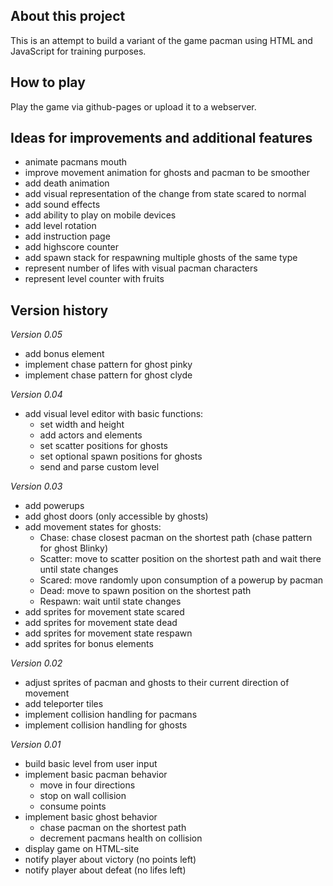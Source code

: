 ## About this project
This is an attempt to build a variant of the game pacman using HTML and JavaScript for training purposes.


## How to play
Play the game via github-pages or upload it to a webserver. 


## Ideas for improvements and additional features
* animate pacmans mouth
* improve movement animation for ghosts and pacman to be smoother
* add death animation
* add visual representation of the change from state scared to normal
* add sound effects
* add ability to play on mobile devices
* add level rotation
* add instruction page
* add highscore counter
* add spawn stack for respawning multiple ghosts of the same type
* represent number of lifes with visual pacman characters
* represent level counter with fruits


## Version history

*Version 0.05*
* add bonus element
* implement chase pattern for ghost pinky
* implement chase pattern for ghost clyde


*Version 0.04*
* add visual level editor with basic functions:
    * set width and height
    * add actors and elements
    * set scatter positions for ghosts
    * set optional spawn positions for ghosts
    * send and parse custom level


*Version 0.03*
* add powerups
* add ghost doors (only accessible by ghosts)
* add movement states for ghosts:
    * Chase: chase closest pacman on the shortest path (chase pattern for ghost Blinky)
    * Scatter: move to scatter position on the shortest path and wait there until state changes
    * Scared: move randomly upon consumption of a powerup by pacman
    * Dead: move to spawn position on the shortest path
    * Respawn: wait until state changes
* add sprites for movement state scared
* add sprites for movement state dead
* add sprites for movement state respawn
* add sprites for bonus elements


*Version 0.02*
* adjust sprites of pacman and ghosts to their current direction of movement
* add teleporter tiles
* implement collision handling for pacmans
* implement collision handling for ghosts


*Version 0.01*
* build basic level from user input
* implement basic pacman behavior
    * move in four directions
    * stop on wall collision
    * consume points 
* implement basic ghost behavior
    * chase pacman on the shortest path
    * decrement pacmans health on collision
* display game on HTML-site 
* notify player about victory (no points left)
* notify player about defeat (no lifes left)